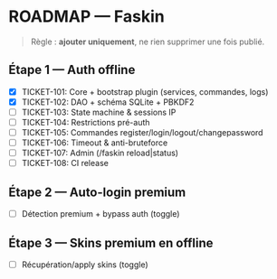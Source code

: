 # ROADMAP — Faskin
> Règle : **ajouter uniquement**, ne rien supprimer une fois publié.

## Étape 1 — Auth offline
- [x] TICKET-101: Core + bootstrap plugin (services, commandes, logs)
- [x] TICKET-102: DAO + schéma SQLite + PBKDF2
- [ ] TICKET-103: State machine & sessions IP
- [ ] TICKET-104: Restrictions pré-auth
- [ ] TICKET-105: Commandes register/login/logout/changepassword
- [ ] TICKET-106: Timeout & anti-bruteforce
- [ ] TICKET-107: Admin (/faskin reload|status)
- [ ] TICKET-108: CI release

## Étape 2 — Auto-login premium
- [ ] Détection premium + bypass auth (toggle)

## Étape 3 — Skins premium en offline
- [ ] Récupération/apply skins (toggle)
